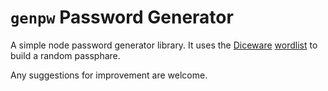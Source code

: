 # `genpw` Password Generator

A simple node password generator library. It uses the [Diceware](http://world.std.com/~reinhold/diceware.html) [wordlist](http://world.std.com/~reinhold/diceware8k.c) to build a random passphare.

Any suggestions for improvement are welcome.
